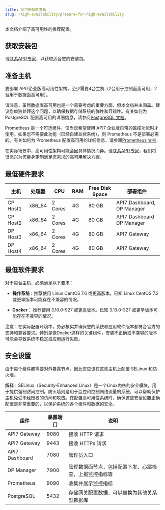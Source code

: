 ```yaml
---
title: 高可用配置准备
slug: /high-availability/prepare-for-high-availability
---
```


本文档介绍了高可用性的推荐配置。

## 获取安装包

请[联系API7专家](https://api7.ai/contact)，以获取适合您的安装包。

## 准备主机

要部署 API7企业版高可用性架构，至少需要4台主机（2台用于控制面高可用，2台用于数据面高可用）。

请注意，虽然数据库高可用也是一个需要考虑的重要方面，但本文档并未涵盖。建议您单独处理这个问题，以确保数据存储系统的弹性和容错性。有关如何为PostgreSQL 配置高可用的详细信息，请参阅[PostgreSQL 文档](https://www.postgresql.org/docs/current/high-availability.html)。

Prometheus 是一个可选组件，仅当您希望使用 API7 企业版自带的监控功能时才使用。如果您不需要此功能（已经自建监控系统），则 Prometheus 不是部署必需的。有关如何为 Prometheus 配置高可用的详细信息，请参阅[Prometheus 文档](https://prometheus.io/docs/introduction/faq/#can-prometheus-be-made-highly-available).

在实际场景中，高可用性架构可能会因具体情况而异。请[联系API7专家](https://api7.ai/contact)，我们将很高兴为您量身定制满足您需求的高可用解决方案。

## 最低硬件要求

| 主机        | 处理器 |  CPU     | RAM | Free Disk Space | 部署组件 |
| ----------- | ----------| -------- | --- | --------------- | ------------------- |
| CP Host1       | x86_64    |  2 Cores | 4G  | 80 GB           |  API7 Dashboard, DP Manager   |
| CP Host2       | x86_64    |  2 Cores | 4G  | 80 GB           |  API7 Dashboard  DP Manager   |
| DP Host3       | x86_64    |  2 Cores | 4G  | 80 GB           |  API7 Gateway                 |
| DP Host4       | x86_64    |  2 Cores | 4G  | 80 GB           |  API7 Gateway                 |

## 最低软件要求

对于每台主机，必须满足以下要求：

- **操作系统**：推荐使用 Linux CentOS 7.6 或更高版本。已知 Linux CentOS 7.2 或更早版本可能存在不兼容的情况。

- **Docker**： 推荐使用 3.10.0-927 或更高版本。已知 3.10.0-327 或更早版本可能存在不兼容的情况。

注意：在实际配置环境中，务必核实并确保您的系统和应用软件版本都符合官方的支持和兼容要求。特别是像Docker这样的关键组件，安装不正确或不兼容的版本可能会导致系统不稳定或应用运行失败。

## 安全设置

由于每个组件都需要对外暴露节点，因此您应该在这些主机上配置 SELinux 和防火墙。

解释：SELinux（Security-Enhanced Linux）是一个Linux内核的安全模块，用于提供强制访问控制。防火墙则是用于监控和控制网络流量的系统，可以帮助保护主机免受未经授权的访问和攻击。在配置高可用性系统时，确保这些安全设置正确配置是非常重要的，以保护系统的各个组件和数据的安全。

| 组件     | 暴露端口 | 说明 |
| -------------- | ------| ------------------------------ |
| API7 Gateway   | 9080  | 接收 HTTP 请求  |
| API7 Gateway   | 9443  | 接收 HTTPs 请求 |
| API7 Dashboard | 7080  | 管理员入口 |
| DP Manager     | 7900  | 管理数据面节点，包括配置下发、心跳检查，上报监控指标等|
| Prometheus     | 9090  | 收集并展示监控指标  |
| PostgreSQL     | 5432  | 存储网关配置数据，可以替换为其他关系型数据库|
